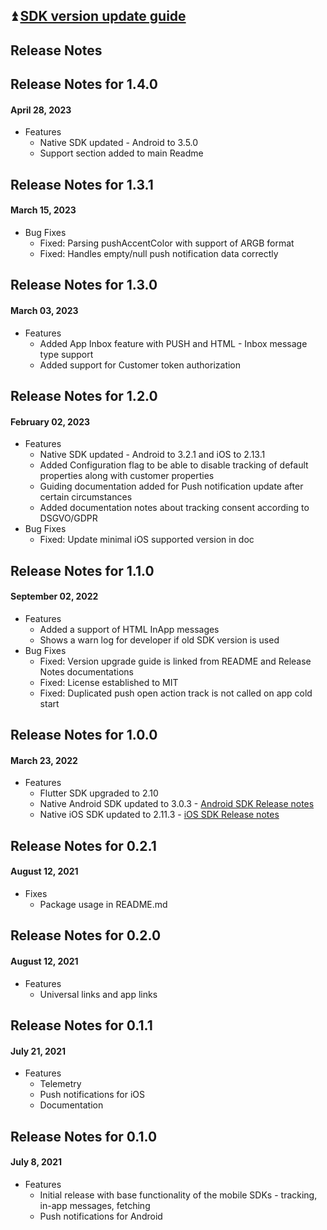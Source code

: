 ## :arrow_double_up: [SDK version update guide](./documentation/VERSION_UPDATE.md)

## Release Notes
## Release Notes for 1.4.0
#### April 28, 2023
* Features
  * Native SDK updated - Android to 3.5.0
  * Support section added to main Readme

## Release Notes for 1.3.1
#### March 15, 2023
* Bug Fixes
  * Fixed: Parsing pushAccentColor with support of ARGB format
  * Fixed: Handles empty/null push notification data correctly


## Release Notes for 1.3.0
#### March 03, 2023
* Features
  * Added App Inbox feature with PUSH and HTML - Inbox message type support
  * Added support for Customer token authorization


## Release Notes for 1.2.0
#### February 02, 2023
* Features
  * Native SDK updated - Android to 3.2.1 and iOS to 2.13.1
  * Added Configuration flag to be able to disable tracking of default properties along with customer properties
  * Guiding documentation added for Push notification update after certain circumstances
  * Added documentation notes about tracking consent according to DSGVO/GDPR
* Bug Fixes
  * Fixed: Update minimal iOS supported version in doc


## Release Notes for 1.1.0
#### September 02, 2022
* Features
  * Added a support of HTML InApp messages
  * Shows a warn log for developer if old SDK version is used
* Bug Fixes
  * Fixed: Version upgrade guide is linked from README and Release Notes documentations
  * Fixed: License established to MIT
  * Fixed: Duplicated push open action track is not called on app cold start

## Release Notes for 1.0.0
#### March 23, 2022
* Features
  * Flutter SDK upgraded to 2.10
  * Native Android SDK updated to 3.0.3 - [Android SDK Release notes](https://github.com/exponea/exponea-android-sdk/blob/3.0.3/Documentation/RELEASE_NOTES.md)
  * Native iOS SDK updated to 2.11.3 - [iOS SDK Release notes](https://github.com/exponea/exponea-ios-sdk/blob/2.11.3/Documentation/RELEASE_NOTES.md)

## Release Notes for 0.2.1
#### August 12, 2021
* Fixes
    * Package usage in README.md

## Release Notes for 0.2.0
#### August 12, 2021
* Features
    * Universal links and app links

## Release Notes for 0.1.1
#### July 21, 2021
* Features
    * Telemetry
    * Push notifications for iOS
    * Documentation

## Release Notes for 0.1.0
#### July 8, 2021
* Features
    * Initial release with base functionality of the mobile SDKs - tracking, in-app messages, fetching
    * Push notifications for Android
